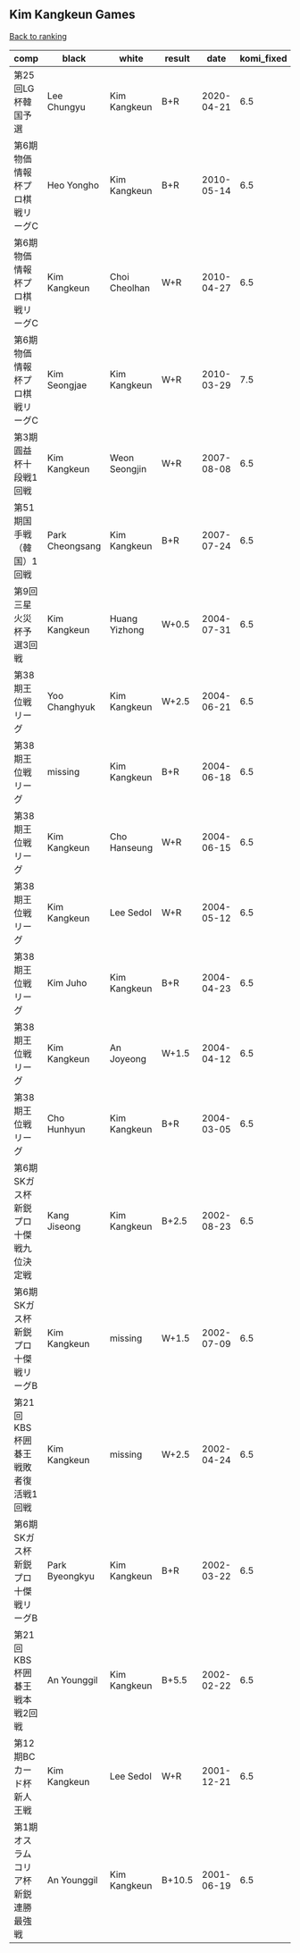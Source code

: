 ## Kim Kangkeun Games

[Back to ranking](index.md)




| **comp** | **black** | **white** | **result** | **date** | **komi_fixed** | **kifu** | 
| --- | --- | --- | --- | --- | --- | --- |
| 第25回LG杯韓国予選 | Lee Chungyu | Kim Kangkeun | B+R | 2020-04-21 | 6.5 | [Kifu](https://kifudepot.net/kifucontents.php?id=H0gIdJFYNYUufrq0nZHQDA%3D%3D) | 
| 第6期物価情報杯プロ棋戦リーグC | Heo Yongho | Kim Kangkeun | B+R | 2010-05-14 | 6.5 | [Kifu](https://kifudepot.net/kifucontents.php?id=yg3I5IdHrssOpIBAfIuUNw%3D%3D) | 
| 第6期物価情報杯プロ棋戦リーグC | Kim Kangkeun | Choi Cheolhan | W+R | 2010-04-27 | 6.5 | [Kifu](https://kifudepot.net/kifucontents.php?id=jk%2FP2b4Vo1Ia836uzPoNlA%3D%3D) | 
| 第6期物価情報杯プロ棋戦リーグC | Kim Seongjae | Kim Kangkeun | W+R | 2010-03-29 | 7.5 | [Kifu](https://kifudepot.net/kifucontents.php?id=st9yXizNfGoVulFdWEc0QQ%3D%3D) | 
| 第3期圓益杯十段戦1回戦 | Kim Kangkeun | Weon Seongjin | W+R | 2007-08-08 | 6.5 | [Kifu](https://kifudepot.net/kifucontents.php?id=%2FuRXQ3eRWI5n%2BnTB%2F1%2FuPg%3D%3D) | 
| 第51期国手戦（韓国）1回戦 | Park Cheongsang | Kim Kangkeun | B+R | 2007-07-24 | 6.5 | [Kifu](https://kifudepot.net/kifucontents.php?id=WZOrZicASKnbkskXjUAv%2FQ%3D%3D) | 
| 第9回三星火災杯予選3回戦 | Kim Kangkeun | Huang Yizhong | W+0.5 | 2004-07-31 | 6.5 | [Kifu](https://kifudepot.net/kifucontents.php?id=pH560RYiyGG02E7XpTUx1A%3D%3D) | 
| 第38期王位戦リーグ | Yoo Changhyuk | Kim Kangkeun | W+2.5 | 2004-06-21 | 6.5 | [Kifu](https://kifudepot.net/kifucontents.php?id=NR%2F5YTJFjcB7eicVVt%2F77A%3D%3D) | 
| 第38期王位戦リーグ | missing | Kim Kangkeun | B+R | 2004-06-18 | 6.5 | [Kifu](https://kifudepot.net/kifucontents.php?id=mLEZ0AL4%2F%2BHrAdyMy4i2oA%3D%3D) | 
| 第38期王位戦リーグ | Kim Kangkeun | Cho Hanseung | W+R | 2004-06-15 | 6.5 | [Kifu](https://kifudepot.net/kifucontents.php?id=I63nxWt%2Bzd8WWpk6P5GtAw%3D%3D) | 
| 第38期王位戦リーグ | Kim Kangkeun | Lee Sedol | W+R | 2004-05-12 | 6.5 | [Kifu](https://kifudepot.net/kifucontents.php?id=t06EGh8IcDlszmq2YunSEQ%3D%3D) | 
| 第38期王位戦リーグ | Kim Juho | Kim Kangkeun | B+R | 2004-04-23 | 6.5 | [Kifu](https://kifudepot.net/kifucontents.php?id=MDsDtmnP4Pk7YCdZ1DOaaA%3D%3D) | 
| 第38期王位戦リーグ | Kim Kangkeun | An Joyeong | W+1.5 | 2004-04-12 | 6.5 | [Kifu](https://kifudepot.net/kifucontents.php?id=CnZqAfQjETiuzeC25yi%2F8g%3D%3D) | 
| 第38期王位戦リーグ | Cho Hunhyun | Kim Kangkeun | B+R | 2004-03-05 | 6.5 | [Kifu](https://kifudepot.net/kifucontents.php?id=tHWrpSuh%2ByucoBnYnlRolg%3D%3D) | 
| 第6期SKガス杯新鋭プロ十傑戦九位決定戦 | Kang Jiseong | Kim Kangkeun | B+2.5 | 2002-08-23 | 6.5 | [Kifu](https://kifudepot.net/kifucontents.php?id=sKfF%2FgMRRe5r3ecaioufvQ%3D%3D) | 
| 第6期SKガス杯新鋭プロ十傑戦リーグB | Kim Kangkeun | missing | W+1.5 | 2002-07-09 | 6.5 | [Kifu](https://kifudepot.net/kifucontents.php?id=XtoieeS0wjkhxH3cVtmsAg%3D%3D) | 
| 第21回KBS杯囲碁王戦敗者復活戦1回戦 | Kim Kangkeun | missing | W+2.5 | 2002-04-24 | 6.5 | [Kifu](https://kifudepot.net/kifucontents.php?id=E6xncqAhfYSLH67tZfPU%2BQ%3D%3D) | 
| 第6期SKガス杯新鋭プロ十傑戦リーグB | Park Byeongkyu | Kim Kangkeun | B+R | 2002-03-22 | 6.5 | [Kifu](https://kifudepot.net/kifucontents.php?id=Y8Rudsvst%2BrJEm0zwf%2FY%2FQ%3D%3D) | 
| 第21回KBS杯囲碁王戦本戦2回戦 | An Younggil | Kim Kangkeun | B+5.5 | 2002-02-22 | 6.5 | [Kifu](https://kifudepot.net/kifucontents.php?id=mo75xnjjaQrdYKdDcc46Og%3D%3D) | 
| 第12期BCカード杯新人王戦 | Kim Kangkeun | Lee Sedol | W+R | 2001-12-21 | 6.5 | [Kifu](https://kifudepot.net/kifucontents.php?id=6sFHUd8NqoGL8LCv2YAnkA%3D%3D) | 
| 第1期オスラムコリア杯新鋭連勝最強戦 | An Younggil | Kim Kangkeun | B+10.5 | 2001-06-19 | 6.5 | [Kifu](https://kifudepot.net/kifucontents.php?id=WLLuY9feQNIBXIo1jFplOw%3D%3D) |




